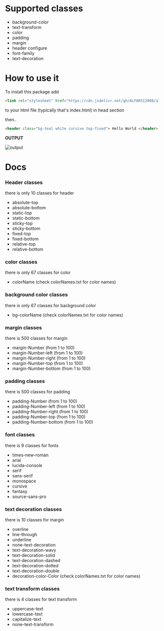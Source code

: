 
# Supported classes

- background-color
- text-transform
- color
- padding
- margin
- header configure
- font-family
- text-decoration


# How to use it

To install this package add

```html
<link rel="stylesheet" href="https://cdn.jsdelivr.net/gh/ALFARSI2008/alfarsi.css@main/src/src.css">
```
to your html file (typically that's index.html) in head section

then.. 

```html
<header class="bg-teal white cursive top-fixed"> Hello World </header>
```
**OUTPUT**

![output](https://media.discordapp.net/attachments/894175480381575168/898527766817943613/Screenshot_2021_1015_150829_com.discord.png)

# Docs

### Header classes

there is only 10 classes for header

- absolute-top
- absolute-bottom
- static-top
- static-bottom
- sticky-top
- sticky-bottom
- fixed-top
- fixed-bottom
- relative-top
- relative-bottom

### color classes

there is only 67 classes for color

- colorName (check colorNames.txt for color names)

### background color classes

there is only 67 classes for background color

- bg-colorName (check colorNames.txt for color names)

### margin classes

there is 500 classes for margin

- margin-Number (from 1 to 100)
- margin-Number-left (from 1 to 100)
- margin-Number-right (from 1 to 100)
- margin-Number-top (from 1 to 100)
- margin-Number-bottom (from 1 to 100)

### padding classes

there is 500 classes for padding

- padding-Number (from 1 to 100)
- padding-Number-left (from 1 to 100)
- padding-Number-right (from 1 to 100)
- padding-Number-top (from 1 to 100)
- padding-Number-bottom (from 1 to 100)

### font classes

there is 9 classes for fonts

- times-new-roman
- arial
- lucida-console
- serif
- sans-serif
- monospace
- cursive
- fantasy
- source-sans-pro

### text decoration classes

there is 10 classes for margin

- overline
- line-through
- underline
- none-text-decoration
- text-decoration-wavy
- text-decoration-solid
- text-decoration-dashed
- text-decoration-dotted
- text-decoration-double
- decoration-color-Color (check colorNames.txt for color names)

### text transform classes

there is 4 classes for text transform

- uppercase-text
- lowercase-text
- capitalize-text
- none-text-transform



